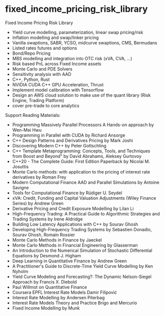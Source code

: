 # fixed_income_pricing_risk_library
Fixed Income Pricing Risk Library 

*  Yield curve modelling, parameterization, linear swap pricing/risk
*  Inflation modelling and swap/linker pricing
*  Vanilla swaptions, SABR, YCSO, midcurve swaptions, CMS, Bermudans
*  Listed rates futures and options
*  Bond/Repo Pricing
*  MBS modelling and integration into OTC risk (xVA, CVA, ...)
*  Risk based PnL across Fixed Income assets
*  Monte Carlo and PDE Solvers 
*  Sensitivity analysis with AAD
*  C++, Python, Rust
*  NVIDIA CUDA C++ GPU Acceleration, Thrust
*  Implement model calibration with Tensorflow
*  Design an AWS cloud solution to make use of the quant library (Risk Engine, Trading Platform)
*  cover pre-trade to core analytics

Support Reading Materials:
*  Programming Massively Parallel Processors A Hands-on approach by Wen-Mei Hwu
*  Programming in Parallel with CUDA by Richard Ansorge
*  C++ Design Patterns and Derivatives Pricing by Mark Joshi
*  Discovering Modern C++ by Peter Gottschling
*  C++ Template Metaprogramming: Concepts, Tools, and Techniques from Boost and Beyond" by David Abrahams, Aleksey Gurtovoy
*  C++20 - The Complete Guide: First Edition Paperback by Nicolai M. Josuttis 
*  Monte Carlo methods: with application to the pricing of interest rate derivatives by Roman Frey
*  Modern Computational Finance AAD and Parallel Simulations by Antoine Savigne
*  Tools for Computational Finance by Rüdiger U. Seydel
*  xVA: Credit, Funding and Capital Valuation Adjustments (Wiley Finance Series) by Andrew Green
*  Derivative Pricing and Credit Exposure Modelling by Lilan Li
*  High-Frequency Trading: A Practical Guide to Algorithmic Strategies and Trading Systems by Irene Aldridge
*  Building Low Latency Applications with C++ by Sourav Ghosh
*  Developing High-Frequency Trading Systems by Sebastien Donadio, Sourav Ghosh, Romain Rossier
*  Monte Carlo Methods in Finance by Jaeckel
*  Monte Carlo Methods in Financial Engineering by Glasserman
*  An Introduction to the Numerical Simulation of Stochastic Differential Equations by Desmond J. Higham
*  Deep Learning in Quantitative Finance by Andrew Green
*  A Practitioner's Guide to Discrete-Time Yield Curve Modelling by Ken Nyholm
*  Yield Curve Modeling and Forecasting?: The Dynamic Nelson-Siegel Approach by Francis X. Diebold 
*  Paul Willmot on Quantitative Finance
*  Coursera EPFL Interest Rate Models Damir Filipović
*  Interest Rate Modelling by Andersen Piterbag
*  Interest Rate Models Theory and Practice Brigo and Mercurio 
*  Fixed Income Modelling by Munk
